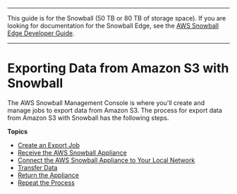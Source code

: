 --------

This guide is for the Snowball \(50 TB or 80 TB of storage space\)\. If you are looking for documentation for the Snowball Edge, see the [AWS Snowball Edge Developer Guide](http://docs.aws.amazon.com/snowball/latest/developer-guide/whatisedge.html)\.

--------

# Exporting Data from Amazon S3 with Snowball<a name="create-export-job-steps"></a>

The AWS Snowball Management Console is where you'll create and manage jobs to export data from Amazon S3\. The process for export data from Amazon S3 with Snowball has the following steps\.

**Topics**
+ [Create an Export Job](create-export-job.md)
+ [Receive the AWS Snowball Appliance](receive-export.md)
+ [Connect the AWS Snowball Appliance to Your Local Network](export-connect.md)
+ [Transfer Data](transfer-export.md)
+ [Return the Appliance](return-export.md)
+ [Repeat the Process](repeat.md)